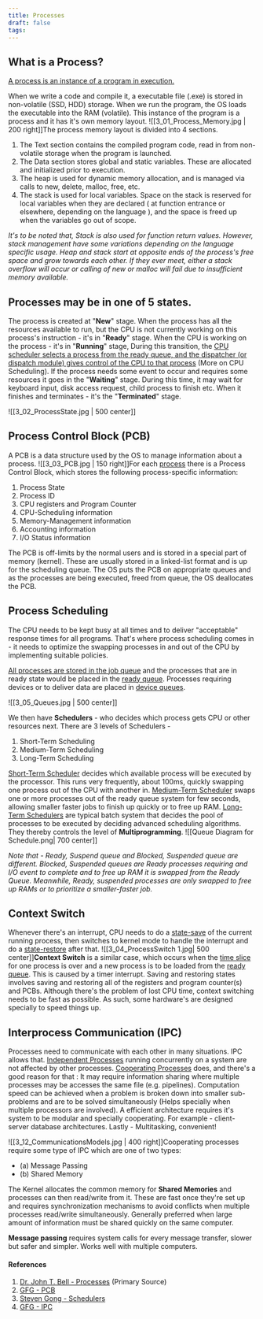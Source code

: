 ```yaml
---
title: Processes
draft: false
tags:
---
```



## What is a Process?
<u>A process is an instance of a program in execution.</u>

When we write a code and compile it, a executable file (.exe) is stored in non-volatile (SSD, HDD) storage.  When we run the program, the OS loads the executable into the RAM (volatile). This instance of the program is a process and it has it's own memory layout.
![[3_01_Process_Memory.jpg | 200 right]]The process memory layout is divided into 4 sections.

1. The Text section contains the compiled program code, read in from non-volatile storage when the program is launched.
2. The Data section stores global and static variables. These are allocated and initialized prior to execution.
3. The heap is used for dynamic memory allocation, and is managed via calls to new, delete, malloc, free, etc.
4. The stack is used for local variables. Space on the stack is reserved for local variables when they are declared ( at function entrance or elsewhere, depending on the language ), and the space is freed up when the variables go out of scope.

*It's to be noted that, Stack is also used for function return values. However, stack management have some variations depending on the language specific usage. Heap and stack start at opposite ends of the process's free space and grow towards each other. If they ever meet, either a stack overflow will occur or calling of new or malloc will fail due to insufficient memory available.*

## Processes may be in one of 5 states.

The process is created at "**New**" stage. When the process has all the resources available to run, but the CPU is not currently working on this process's instruction - it's in "**Ready**" stage. When the CPU is working on the process - it's in "**Running**" stage, During this transition, the <u>CPU scheduler selects a process from the ready queue, and the dispatcher (or dispatch module) gives control of the CPU to that process</u> (More on CPU Scheduling). If the process needs some event to occur and requires some resources it goes in the "**Waiting**" stage. During this time, it may wait for keyboard input, disk access request, child process to finish etc.  When it finishes and terminates - it's the "**Terminated**" stage.

![[3_02_ProcessState.jpg | 500 center]]

## Process Control Block (PCB)

A PCB is a data structure used by the OS to manage information about a process.
![[3_03_PCB.jpg | 150 right]]For each <u>process</u> there is a Process Control Block, which stores the following process-specific information:

1. Process State
2. Process ID
3. CPU registers and Program Counter
4. CPU-Scheduling information
5. Memory-Management information
6. Accounting information
7. I/O Status information

The PCB is off-limits by the normal users and is stored in a special part of memory (kernel). These are usually stored in a linked-list format and is up for the scheduling queue. The OS puts the PCB on appropriate queues and as the processes are being executed, freed from queue, the OS deallocates the PCB.

## Process Scheduling

The CPU needs to be kept busy at all times and to deliver "acceptable" response times for all programs. That's where process scheduling comes in - it needs to optimize the swapping processes in and out of the CPU by implementing suitable policies.

<u>All processes are stored in the job queue</u> and the processes that are in ready state would be placed in  the <u>ready queue</u>. Processes requiring devices or to deliver data are placed in <u>device queues</u>.

![[3_05_Queues.jpg | 500 center]]

We then have **Schedulers** - who decides which process gets CPU or other resources next. There are 3 levels of Schedulers -

1. Short-Term Scheduling
2. Medium-Term Scheduling
3. Long-Term Scheduling

<u>Short-Term Scheduler</u> decides which available process will be executed by the processor. This runs very frequently, about 100ms, quickly swapping one process out of the CPU with another in.  <u>Medium-Term Scheduler</u> swaps one or more processes out of the ready queue system for few seconds, allowing smaller faster jobs to finish up quickly or to free up RAM. <u>Long-Term Schedulers</u> are typical batch system that decides the pool of processes to be executed by deciding advanced scheduling algorithms. They thereby controls the level of **Multiprogramming**.
![[Queue Diagram for Schedule.png| 700 center]]

*Note that - Ready, Suspend queue and Blocked, Suspended queue are different. Blocked, Suspended queues are Ready processes requiring and I/O event to complete and to free up RAM it is swapped from the Ready Queue. Meanwhile, Ready, suspended processes are only swapped to free up RAMs or to prioritize a smaller-faster job.*
## Context Switch

Whenever there's an interrupt, CPU needs to do a <u>state-save</u> of the current running process, then switches to kernel mode to handle the interrupt and do a <u>state-restore</u> after that.
![[3_04_ProcessSwitch 1.jpg| 500 center]]**Context Switch** is a similar case, which occurs when the <u>time slice</u> for one process is over and a new process is to be loaded from the <u>ready queue</u>. This is caused by a timer interrupt. Saving and restoring states involves saving and restoring all of the registers and program counter(s) and PCBs. Although there's the problem of lost CPU time, context switching needs to be fast as possible. As such, some hardware's are designed specially to speed things up.
## Interprocess Communication (IPC)

Processes need to communicate with each other in many situations. IPC allows that.
<u>Independent Processes</u> running concurrently on a system are not affected by other processes. <u>Cooperating Processes</u> does, and there's a good reason for that :
	It may require information sharing where multiple processes may be accesses the same file (e.g. pipelines). Computation speed can be achieved when a problem is broken down into smaller sub-problems and are to be solved simultaneously (Helps specially when multiple processors are involved).
	A efficient architecture requires it's system to be modular and specially cooperating. For example - client-server database architectures. Lastly - Multitasking, convenient!

![[3_12_CommunicationsModels.jpg | 400 right]]Cooperating processes require some type of IPC which are one of two types:

- (a) Message Passing
- (b) Shared Memory

The Kernel allocates the common memory for **Shared Memories**  and processes can then read/write from it. These are fast once they're set up and requires synchronization mechanisms to avoid conflicts when multiple processes read/write simultaneously. Generally preferred when large amount of information must be shared quickly on the same computer.

**Message passing** requires system calls for every message transfer, slower but safer and simpler. Works well with multiple computers.

#### References

1. [Dr. John T. Bell - Processes](https://www.cs.uic.edu/~jbell/CourseNotes/OperatingSystems/3_Processes.html) (Primary Source)
2. [GFG - PCB](https://www.geeksforgeeks.org/operating-systems/process-table-and-process-control-block-pcb/)
3. [Steven Gong - Schedulers](https://stevengong.co/notes/Scheduler)
4. [GFG - IPC](https://www.geeksforgeeks.org/operating-systems/inter-process-communication-ipc/)
